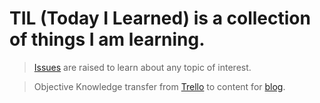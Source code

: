 # TIL (Today I Learned) is a collection of things I am learning.


> [Issues](https://github.com/codeanit/til/issues) are raised to learn about any topic of interest.


> Objective
  Knowledge transfer from [Trello](https://trello.com/b/GGhug4Bh/journey-of-a-software-engineer) to content for [blog](https://codeanit.com).
